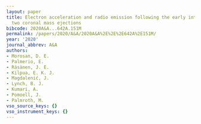 ```yaml
---
layout: paper
title: Electron acceleration and radio emission following the early interaction of
  two coronal mass ejections
bibcode: 2020A&A...642A.151M
permalink: /papers/2020/A&A/2020A&A%2E%2E%2E642A%2E151M/
year: '2020'
journal_abbrev: A&A
authors:
- Morosan, D. E.
- Palmerio, E.
- Räsänen, J. E.
- Kilpua, E. K. J.
- Magdalenić, J.
- Lynch, B. J.
- Kumari, A.
- Pomoell, J.
- Palmroth, M.
vso_source_keys: {}
vso_instrument_keys: {}
---
```

